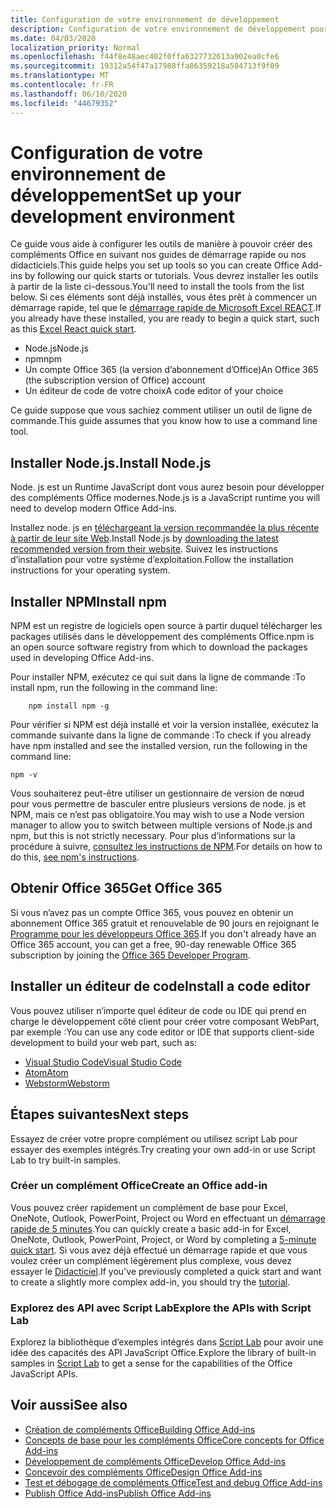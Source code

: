 ```yaml
---
title: Configuration de votre environnement de développement
description: Configuration de votre environnement de développement pour créer des compléments Office
ms.date: 04/03/2020
localization_priority: Normal
ms.openlocfilehash: f44f8e48aec402f0ffa6327732613a902ea0cfe6
ms.sourcegitcommit: 19312a54f47a17988ffa86359218a504713f9f09
ms.translationtype: MT
ms.contentlocale: fr-FR
ms.lasthandoff: 06/10/2020
ms.locfileid: "44679352"
---
```

# <a name="set-up-your-development-environment"></a><span data-ttu-id="2d121-103">Configuration de votre environnement de développement</span><span class="sxs-lookup"><span data-stu-id="2d121-103">Set up your development environment</span></span>

<span data-ttu-id="2d121-104">Ce guide vous aide à configurer les outils de manière à pouvoir créer des compléments Office en suivant nos guides de démarrage rapide ou nos didacticiels.</span><span class="sxs-lookup"><span data-stu-id="2d121-104">This guide helps you set up tools so you can create Office Add-ins by following our quick starts or tutorials.</span></span> <span data-ttu-id="2d121-105">Vous devrez installer les outils à partir de la liste ci-dessous.</span><span class="sxs-lookup"><span data-stu-id="2d121-105">You'll need to install the tools from the list below.</span></span> <span data-ttu-id="2d121-106">Si ces éléments sont déjà installés, vous êtes prêt à commencer un démarrage rapide, tel que le [démarrage rapide de Microsoft Excel REACT](../quickstarts/excel-quickstart-react.md).</span><span class="sxs-lookup"><span data-stu-id="2d121-106">If you already have these installed, you are ready to begin a quick start, such as this [Excel React quick start](../quickstarts/excel-quickstart-react.md).</span></span>

- <span data-ttu-id="2d121-107">Node.js</span><span class="sxs-lookup"><span data-stu-id="2d121-107">Node.js</span></span>
- <span data-ttu-id="2d121-108">npm</span><span class="sxs-lookup"><span data-stu-id="2d121-108">npm</span></span>
- <span data-ttu-id="2d121-109">Un compte Office 365 (la version d’abonnement d’Office)</span><span class="sxs-lookup"><span data-stu-id="2d121-109">An Office 365 (the subscription version of Office) account</span></span>
- <span data-ttu-id="2d121-110">Un éditeur de code de votre choix</span><span class="sxs-lookup"><span data-stu-id="2d121-110">A code editor of your choice</span></span>

<span data-ttu-id="2d121-111">Ce guide suppose que vous sachiez comment utiliser un outil de ligne de commande.</span><span class="sxs-lookup"><span data-stu-id="2d121-111">This guide assumes that you know how to use a command line tool.</span></span> 

## <a name="install-nodejs"></a><span data-ttu-id="2d121-112">Installer Node.js.</span><span class="sxs-lookup"><span data-stu-id="2d121-112">Install Node.js</span></span>

<span data-ttu-id="2d121-113">Node. js est un Runtime JavaScript dont vous aurez besoin pour développer des compléments Office modernes.</span><span class="sxs-lookup"><span data-stu-id="2d121-113">Node.js is a JavaScript runtime you will need to develop modern Office Add-ins.</span></span>

<span data-ttu-id="2d121-114">Installez node. js en [téléchargeant la version recommandée la plus récente à partir de leur site Web](https://nodejs.org).</span><span class="sxs-lookup"><span data-stu-id="2d121-114">Install Node.js by [downloading the latest recommended version from their website](https://nodejs.org).</span></span> <span data-ttu-id="2d121-115">Suivez les instructions d’installation pour votre système d’exploitation.</span><span class="sxs-lookup"><span data-stu-id="2d121-115">Follow the installation instructions for your operating system.</span></span>

## <a name="install-npm"></a><span data-ttu-id="2d121-116">Installer NPM</span><span class="sxs-lookup"><span data-stu-id="2d121-116">Install npm</span></span>

<span data-ttu-id="2d121-117">NPM est un registre de logiciels open source à partir duquel télécharger les packages utilisés dans le développement des compléments Office.</span><span class="sxs-lookup"><span data-stu-id="2d121-117">npm is an open source software registry from which to download the packages used in developing Office Add-ins.</span></span>

<span data-ttu-id="2d121-118">Pour installer NPM, exécutez ce qui suit dans la ligne de commande :</span><span class="sxs-lookup"><span data-stu-id="2d121-118">To install npm, run the following in the command line:</span></span>

```command&nbsp;line
    npm install npm -g
```

<span data-ttu-id="2d121-119">Pour vérifier si NPM est déjà installé et voir la version installée, exécutez la commande suivante dans la ligne de commande :</span><span class="sxs-lookup"><span data-stu-id="2d121-119">To check if you already have npm installed and see the installed version, run the following in the command line:</span></span>

```command&nbsp;line
npm -v
```

<span data-ttu-id="2d121-120">Vous souhaiterez peut-être utiliser un gestionnaire de version de nœud pour vous permettre de basculer entre plusieurs versions de node. js et NPM, mais ce n’est pas obligatoire.</span><span class="sxs-lookup"><span data-stu-id="2d121-120">You may wish to use a Node version manager to allow you to switch between multiple versions of Node.js and npm, but this is not strictly necessary.</span></span> <span data-ttu-id="2d121-121">Pour plus d’informations sur la procédure à suivre, [consultez les instructions de NPM](https://docs.npmjs.com/downloading-and-installing-node-js-and-npm).</span><span class="sxs-lookup"><span data-stu-id="2d121-121">For details on how to do this, [see npm's instructions](https://docs.npmjs.com/downloading-and-installing-node-js-and-npm).</span></span>

## <a name="get-office-365"></a><span data-ttu-id="2d121-122">Obtenir Office 365</span><span class="sxs-lookup"><span data-stu-id="2d121-122">Get Office 365</span></span>

<span data-ttu-id="2d121-123">Si vous n’avez pas un compte Office 365, vous pouvez en obtenir un abonnement Office 365 gratuit et renouvelable de 90 jours en rejoignant le [Programme pour les développeurs Office 365](https://developer.microsoft.com/office/dev-program).</span><span class="sxs-lookup"><span data-stu-id="2d121-123">If you don't already have an Office 365 account, you can get a free, 90-day renewable Office 365 subscription by joining the [Office 365 Developer Program](https://developer.microsoft.com/office/dev-program).</span></span>

## <a name="install-a-code-editor"></a><span data-ttu-id="2d121-124">Installer un éditeur de code</span><span class="sxs-lookup"><span data-stu-id="2d121-124">Install a code editor</span></span>

<span data-ttu-id="2d121-125">Vous pouvez utiliser n’importe quel éditeur de code ou IDE qui prend en charge le développement côté client pour créer votre composant WebPart, par exemple :</span><span class="sxs-lookup"><span data-stu-id="2d121-125">You can use any code editor or IDE that supports client-side development to build your web part, such as:</span></span>

- [<span data-ttu-id="2d121-126">Visual Studio Code</span><span class="sxs-lookup"><span data-stu-id="2d121-126">Visual Studio Code</span></span>](https://code.visualstudio.com/)
- [<span data-ttu-id="2d121-127">Atom</span><span class="sxs-lookup"><span data-stu-id="2d121-127">Atom</span></span>](https://atom.io)
- [<span data-ttu-id="2d121-128">Webstorm</span><span class="sxs-lookup"><span data-stu-id="2d121-128">Webstorm</span></span>](https://www.jetbrains.com/webstorm)

## <a name="next-steps"></a><span data-ttu-id="2d121-129">Étapes suivantes</span><span class="sxs-lookup"><span data-stu-id="2d121-129">Next steps</span></span>

<span data-ttu-id="2d121-130">Essayez de créer votre propre complément ou utilisez script Lab pour essayer des exemples intégrés.</span><span class="sxs-lookup"><span data-stu-id="2d121-130">Try creating your own add-in or use Script Lab to try built-in samples.</span></span>

### <a name="create-an-office-add-in"></a><span data-ttu-id="2d121-131">Créer un complément Office</span><span class="sxs-lookup"><span data-stu-id="2d121-131">Create an Office add-in</span></span>

<span data-ttu-id="2d121-132">Vous pouvez créer rapidement un complément de base pour Excel, OneNote, Outlook, PowerPoint, Project ou Word en effectuant un [démarrage rapide de 5 minutes](/office/dev/add-ins/).</span><span class="sxs-lookup"><span data-stu-id="2d121-132">You can quickly create a basic add-in for Excel, OneNote, Outlook, PowerPoint, Project, or Word by completing a [5-minute quick start](/office/dev/add-ins/).</span></span> <span data-ttu-id="2d121-133">Si vous avez déjà effectué un démarrage rapide et que vous voulez créer un complément légèrement plus complexe, vous devez essayer le [Didacticiel](/office/dev/add-ins/).</span><span class="sxs-lookup"><span data-stu-id="2d121-133">If you've previously completed a quick start and want to create a slightly more complex add-in, you should try the [tutorial](/office/dev/add-ins/).</span></span>

### <a name="explore-the-apis-with-script-lab"></a><span data-ttu-id="2d121-134">Explorez des API avec Script Lab</span><span class="sxs-lookup"><span data-stu-id="2d121-134">Explore the APIs with Script Lab</span></span>

<span data-ttu-id="2d121-135">Explorez la bibliothèque d’exemples intégrés dans [Script Lab](explore-with-script-lab.md) pour avoir une idée des capacités des API JavaScript Office.</span><span class="sxs-lookup"><span data-stu-id="2d121-135">Explore the library of built-in samples in [Script Lab](explore-with-script-lab.md) to get a sense for the capabilities of the Office JavaScript APIs.</span></span>

## <a name="see-also"></a><span data-ttu-id="2d121-136">Voir aussi</span><span class="sxs-lookup"><span data-stu-id="2d121-136">See also</span></span>

- [<span data-ttu-id="2d121-137">Création de compléments Office</span><span class="sxs-lookup"><span data-stu-id="2d121-137">Building Office Add-ins</span></span>](../overview/office-add-ins-fundamentals.md)
- [<span data-ttu-id="2d121-138">Concepts de base pour les compléments Office</span><span class="sxs-lookup"><span data-stu-id="2d121-138">Core concepts for Office Add-ins</span></span>](../overview/core-concepts-office-add-ins.md)
- [<span data-ttu-id="2d121-139">Développement de compléments Office</span><span class="sxs-lookup"><span data-stu-id="2d121-139">Develop Office Add-ins</span></span>](../develop/develop-overview.md)
- [<span data-ttu-id="2d121-140">Concevoir des compléments Office</span><span class="sxs-lookup"><span data-stu-id="2d121-140">Design Office Add-ins</span></span>](../design/add-in-design.md)
- [<span data-ttu-id="2d121-141">Test et débogage de compléments Office</span><span class="sxs-lookup"><span data-stu-id="2d121-141">Test and debug Office Add-ins</span></span>](../testing/test-debug-office-add-ins.md)
- [<span data-ttu-id="2d121-142">Publish Office Add-ins</span><span class="sxs-lookup"><span data-stu-id="2d121-142">Publish Office Add-ins</span></span>](../publish/publish.md)
